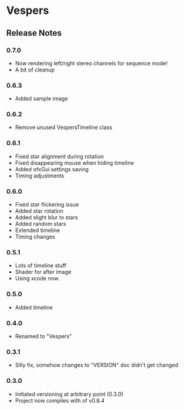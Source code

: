Vespers
===============

Release Notes
--------------

### 0.7.0
 - Now rendering left/right stereo channels for sequence mode!
 - A bit of cleanup

### 0.6.3
 - Added sample image

### 0.6.2
 - Remove unused VespersTimeline class

### 0.6.1
 - Fixed star alignment during rotation
 - Fixed disappearing mouse when hiding timeline
 - Added ofxGui settings saving
 - Timing adjustments

### 0.6.0
 - Fixed star flickering issue
 - Added star rotation
 - Added slight blur to stars
 - Added random stars
 - Extended timeline
 - Timing changes

### 0.5.1
 - Lots of timeline stuff
 - Shader for after image
 - Using xcode now.

### 0.5.0
 - Added timeline

### 0.4.0
 - Renamed to "Vespers"

### 0.3.1
 - Silly fix, somehow changes to "VERSION" doc didn't get changed

### 0.3.0
 - Initiated versioning at arbitrary point (0.3.0)
 - Project now compiles with of v0.8.4
